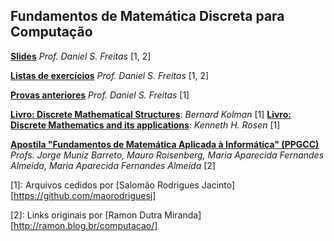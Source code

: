 Fundamentos de Matemática Discreta para Computação
--------------------------------------------------

[**Slides**][slides] *Prof. Daniel S. Freitas* [1, 2]

[**Listas de exercícios**][listas] *Prof. Daniel S. Freitas* [1, 2]

[**Provas anteriores**][provas] *Prof. Daniel S. Freitas* [1]

[**Livro: Discrete Mathematical Structures**][kolman]: *Bernard Kolman* [1]
[**Livro: Discrete Mathematics and its applications**][rosen]: *Kenneth H. Rosen* [1]


[**Apostila "Fundamentos de Matemática Aplicada à Informática" (PPGCC)**][apostila] *Profs. Jorge Muniz Barreto, Mauro Roisenberg, Maria Aparecida Fernandes Almeida, Maria Aparecida Fernandes Almeida* [2]

[apostila]: https://drive.google.com/open?id=0B8eSwDIKbcFKcV9LaTlkUEJxN1k
[listas]: https://drive.google.com/open?id=0B8eSwDIKbcFKRjBva2dBZGxwYkk
[slides]: https://drive.google.com/open?id=0B8eSwDIKbcFKS050QVEtWVlyaGM
[provas]: https://drive.google.com/open?id=0B8eSwDIKbcFKVlZJb2U0bUh3ZU0

[kolman]: https://drive.google.com/open?id=0B8eSwDIKbcFKS1RxM04zQURqSFU
[rosen]: https://drive.google.com/open?id=0B8eSwDIKbcFKLTg4VXU5dFVSamc

[1]: Arquivos cedidos por [Salomão Rodrigues Jacinto][https://github.com/maorodriguesj]

[2]: Links originais por [Ramon Dutra Miranda][http://ramon.blog.br/computacao/]
